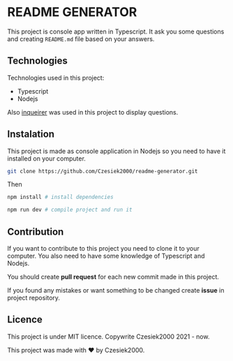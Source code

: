 # README GENERATOR

This project is console app written in Typescript. It ask you some questions and creating `README.md` file based on your answers.

## Technologies
Technologies used in this project:

* Typescript
* Nodejs

Also [inqueirer](https://www.npmjs.com/package/inquirer) was used in this project to display questions. 


## Instalation
This project is made as console application in Nodejs so you need to have it installed on your computer. 

```bash
git clone https://github.com/Czesiek2000/readme-generator.git
```

Then

```bash
npm install # install dependencies
```

```bash
npm run dev # compile project and run it
```

## Contribution
If you want to contribute to this project you need to clone it to your computer. You also need to have some knowledge of Typescript and Nodejs.

You should create **pull request** for each new commit made in this project.

If you found any mistakes or want something to be changed create **issue** in project repository.

## Licence
This project is under MIT licence. Copywrite Czesiek2000 2021 - now.

This project was made with :heart: by Czesiek2000.